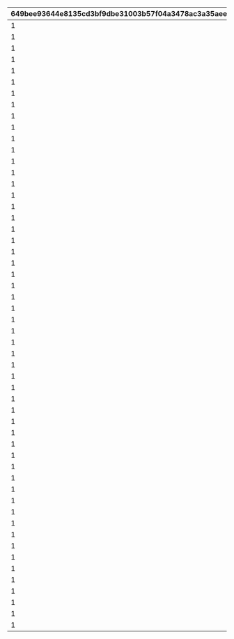 |649bee93644e8135cd3bf9dbe31003b57f04a3478ac3a35aee3884bafd0b1404|be8a1caa8a05a08bada893d6554569e42c565e91d47d5bfcf6087b7be3ded735|34280d437184982812dd799a5cf4a12531fab6567d6e72269ff30ef50e99e015|1d461971ecd7b769014d7384a79c5f7a85778262aec264ce617362645214ae42|a0616a175b2342db91181d98c87afab3be538f72ade93777704bc479ab4a3e7a|122aa7504e7e17d0cf0d9fc70d41a0247493df5fdbe1b31a1549daa445842646|ba6fac2dbc84cdde7fbffa71b5d24521f891ae1c63cf7c35d4d0fd5d0338924f|5d4961927a8e3fd079a94749f1897f3f9581d15174a2b3e8a97e3c377967ac72|ce8f53eacaead88ac1faafbbdcd3343b5c515e26685fc36a1fece3f93337c395|915502474cc19e7c6ba4b6d7c58ce36f82e3c6a0582def0f29b642b0008ed030|9dba6c6e1e4201c874ccd7a543f8d1be76e63160bf6867c3b1eb76db33008f1e|7d2ef0dc9c3a7323efdd23243ba1173032985d37a4e39477f5cc860f34aeae0a|
| --- | --- | --- | --- | --- | --- | --- | --- | --- | --- | --- | --- |
|1|1|vo_10020900|vo_10020900_0001|0|0|0|0|1010001|0|2|0|
|1|2|0|0|0.818181818181818|180|0|0|1010002|1|1|0|
|1|3|0|0|0|0|0|1|1010003|1|4|0.818181818181818|
|1|4|0|0|0.634285714285714|148|0|0|1010004|2|1|0|
|1|5|0|0|0|0|0|1|1010005|2|4|1.03428571428571|
|1|6|0|0|1.33714285714286|460|148|0|1010006|2|1|0|
|1|7|0|0|0|0|0|1|1010007|2|4|2.13714285714286|
|1|8|vo_10020900|vo_10020900_0002|0|0|0|0|1010008|0|2|0|
|1|9|0|0|1.12948051948052|223|0|0|1010009|3|1|0|
|1|10|0|0|0|0|0|1|1010010|3|4|2.12948051948052|
|1|11|vo_10020900|vo_10020900_0003|0|0|0|0|1010011|0|2|0|
|1|12|0|0|0.545454545454545|343|223|0|1010012|3|1|0|
|1|13|0|0|0|0|0|1|1010013|3|4|1.04545454545455|
|1|14|0|0|1.71545454545455|700|343|0|1010014|3|1|0|
|1|15|0|0|0|0|0|1|1010015|3|4|2.71545454545455|
|1|16|vo_10020900|vo_10020900_0004|0|0|0|0|1010016|0|2|0|
|1|17|0|0|1.67857142857143|275|0|0|1010017|4|1|0|
|1|18|0|0|0|0|0|1|1010018|4|4|2.17857142857143|
|1|19|vo_10020900|vo_10020900_0005|0|0|0|0|1010019|0|2|0|
|1|20|0|0|1.28311688311688|465|275|0|1010020|4|1|0|
|1|21|0|0|0|0|0|1|1010021|4|4|1.98311688311688|
|1|22|0|0|1.2987012987013|715|465|0|1010022|4|1|0|
|1|23|0|0|0|0|0|1|1010023|4|4|1.9987012987013|
|1|24|0|0|2.07792207792208|400|0|0|1010024|5|1|0|
|1|25|0|0|0|0|0|1|1010025|5|4|3.07792207792208|
|1|26|vo_10020900|vo_10020900_0006|0|0|0|0|1010026|0|2|0|
|1|27|0|0|1.06363636363636|182|0|0|1010027|6|1|0|
|1|28|0|0|0|0|0|1|1010028|6|4|1.56363636363636|
|1|29|0|0|2.96|700|182|0|1010029|6|1|0|
|1|30|0|0|0|0|0|1|1010030|6|4|3.96|
|1|31|vo_10020900|vo_10020900_0007|0|0|0|0|1010031|0|2|0|
|1|32|0|0|0.386363636363636|85|0|0|1010032|7|1|0|
|1|33|0|0|0|0|0|1|1010033|7|4|0.886363636363636|
|1|34|0|0|3.54090909090909|750|85|0|1010034|7|1|0|
|1|35|0|0|0|0|0|1|1010035|7|4|4.54090909090909|
|1|36|vo_10020900|vo_10020900_0008|0|0|0|0|1010036|0|2|0|
|1|37|0|0|0.431818181818182|95|0|0|1010037|8|1|0|
|1|38|0|0|0|0|0|1|1010038|8|4|1.03181818181818|
|1|39|vo_10020900|vo_10020900_0009|0|0|0|0|1010039|0|2|0|
|1|40|0|0|0.709090909090909|235|95|0|1010040|8|1|0|
|1|41|0|0|0|0|0|1|1010041|8|4|1.30909090909091|
|1|42|vo_10020900|vo_10020900_0010|0|0|0|0|1010042|0|2|0|
|1|43|0|0|3.07662337662338|750|235|0|1010043|8|1|0|
|1|44|0|0|0|0|0|1|1010044|8|4|4.07662337662338|
|1|45|vo_10020900|vo_10020900_0011|0|0|0|0|1010045|0|2|0|
|1|46|0|0|1.43506493506493|170|0|0|1010046|9|1|0|
|1|47|0|0|0|0|0|1|1010047|9|4|2.43506493506493|
|1|48|vo_10020900|vo_10020900_0012|0|0|0|0|1010048|0|2|0|
|1|49|0|0|2.75|720|170|0|1010049|9|1|0|
|1|50|0|0|0|0|0|1|1010050|9|4|3.95|
|1|51|vo_10020900|vo_10020900_0013|0|0|0|0|1010051|0|2|0|
|1|52|0|0|1.67792207792208|585|170|0|1010052|10|1|0|
|1|53|0|0|0|0|0|1|1010053|10|4|2.27792207792208|
|1|54|0|0|0.9|750|585|0|1010054|10|1|0|